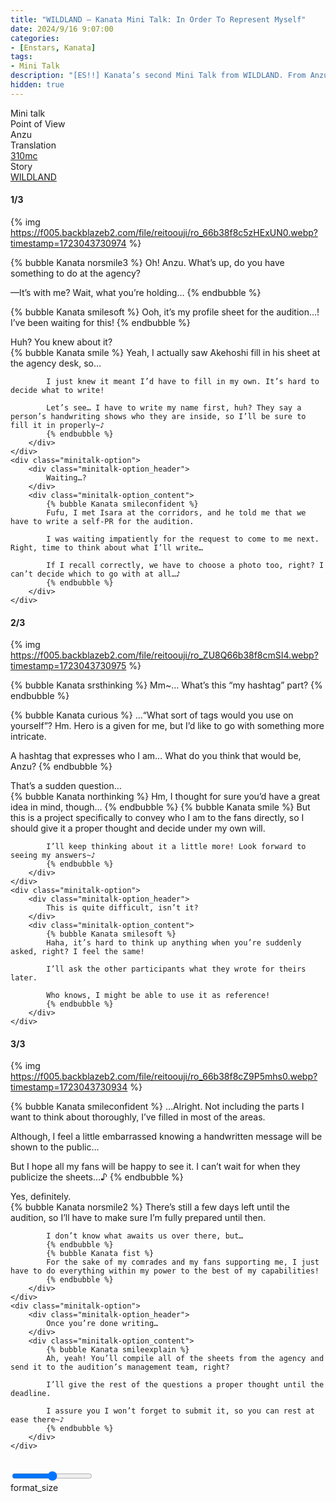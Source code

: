 ```yaml
---
title: "WILDLAND – Kanata Mini Talk: In Order To Represent Myself"
date: 2024/9/16 9:07:00
categories:
- [Enstars, Kanata]
tags:
- Mini Talk
description: "[ES!!] Kanata’s second Mini Talk from WILDLAND. From Anzu’s POV."
hidden: true
---
```

<div class="three-wrapper" style="--storyColor:#5ac189;--storyColor-rgb:90,193,137;--storyColor-h:147.4;--storyColor-s:45.4%;--storyColor-l:55.5%;">
    <div class="info-area">
        <div class="info">
            <div class="info-item characters">
                <div class="label">
                    Mini talk
                </div>
                <div class="value">
					<a href="/categories/Enstars/Kanata" character="Kanata"></a>
                </div>
            </div>
            <div class="info-item one">
                <div class="label">
                    Point of View
                </div>
                <div class="value">
                    Anzu
                </div>
            </div>
            <div class="info-item two">
                <div class="label">
                    Translation
                </div>
                <div class="value">
                    <a href="/about">310mc</a>
                </div>
            </div>
            <div class="info-item three">
                <div class="label">
                   Story
                </div>
                <div class="value">
                    <a href="/wildland">WILDLAND</a>
                </div>
            </div>
        </div>
    </div>
</div>

<!-- more -->

#### <div mt="rare"></div> 1/3

{% img https://f005.backblazeb2.com/file/reitoouji/ro_66b38f8c5zHExUN0.webp?timestamp=1723043730974 %}

{% bubble Kanata norsmile3 %}
Oh! Anzu. What’s up, do you have something to do at the agency?

—It’s with me? Wait, what you’re holding…
{% endbubble %}

{% bubble Kanata smilesoft %}
Ooh, it’s my profile sheet for the audition…! I’ve been waiting for this!
{% endbubble %}

<div class="minitalk" character="Anzu">
    <div class="minitalk-option">
        <div class="minitalk-option_header">
            Huh? You knew about it?
        </div>
        <div class="minitalk-option_content">
            {% bubble Kanata smile %}
            Yeah, I actually saw Akehoshi fill in his sheet at the agency desk, so…

            I just knew it meant I’d have to fill in my own. It’s hard to decide what to write!

            Let’s see… I have to write my name first, huh? They say a person’s handwriting shows who they are inside, so I’ll be sure to fill it in properly~♪
			{% endbubble %}
        </div>
    </div>
    <div class="minitalk-option">
        <div class="minitalk-option_header">
            Waiting…?
        </div>
        <div class="minitalk-option_content">
            {% bubble Kanata smileconfident %}
            Fufu, I met Isara at the corridors, and he told me that we have to write a self-PR for the audition.

            I was waiting impatiently for the request to come to me next. Right, time to think about what I’ll write…

            If I recall correctly, we have to choose a photo too, right? I can’t decide which to go with at all…♪
			{% endbubble %}
        </div>
    </div>
</div>

#### <div mt="rare"></div> 2/3

{% img https://f005.backblazeb2.com/file/reitoouji/ro_ZU8Q66b38f8cmSI4.webp?timestamp=1723043730975 %}

{% bubble Kanata srsthinking %}
Mm~… What’s this “my hashtag” part?
{% endbubble %}

{% bubble Kanata curious %}
…“What sort of tags would you use on yourself”? Hm. Hero is a given for me, but I’d like to go with something more intricate.

A hashtag that expresses who I am… What do you think that would be, Anzu?
{% endbubble %}

<div class="minitalk" character="Anzu">
    <div class="minitalk-option">
        <div class="minitalk-option_header">
            That’s a sudden question…
        </div>
        <div class="minitalk-option_content">
            {% bubble Kanata northinking %}
            Hm, I thought for sure you’d have a great idea in mind, though…
            {% endbubble %}
            {% bubble Kanata smile %}
            But this is a project specifically to convey who I am to the fans directly, so I should give it a proper thought and decide under my own will.

            I’ll keep thinking about it a little more! Look forward to seeing my answers~♪ 
			{% endbubble %}
        </div>
    </div>
    <div class="minitalk-option">
        <div class="minitalk-option_header">
            This is quite difficult, isn’t it?
        </div>
        <div class="minitalk-option_content">
            {% bubble Kanata smilesoft %}
            Haha, it’s hard to think up anything when you’re suddenly asked, right? I feel the same!

            I’ll ask the other participants what they wrote for theirs later.

            Who knows, I might be able to use it as reference!
			{% endbubble %}
        </div>
    </div>
</div>

#### <div mt="rare"></div> 3/3

{% img https://f005.backblazeb2.com/file/reitoouji/ro_66b38f8cZ9P5mhs0.webp?timestamp=1723043730934 %}

{% bubble Kanata smileconfident %}
…Alright. Not including the parts I want to think about thoroughly, I’ve filled in most of the areas.

Although, I feel a little embarrassed knowing a handwritten message will be shown to the public…

But I hope all my fans will be happy to see it. I can’t wait for when they publicize the sheets…♪
{% endbubble %}

<div class="minitalk" character="Anzu">
    <div class="minitalk-option">
        <div class="minitalk-option_header">
          Yes, definitely.
        </div>
        <div class="minitalk-option_content">
            {% bubble Kanata norsmile2 %}
            There’s still a few days left until the audition, so I’ll have to make sure I’m fully prepared until then.

            I don’t know what awaits us over there, but…
            {% endbubble %}
            {% bubble Kanata fist %}
            For the sake of my comrades and my fans supporting me, I just have to do everything within my power to the best of my capabilities!
			{% endbubble %}
        </div>
    </div>
    <div class="minitalk-option">
        <div class="minitalk-option_header">
            Once you’re done writing…
        </div>
        <div class="minitalk-option_content">
            {% bubble Kanata smileexplain %}
            Ah, yeah! You’ll compile all of the sheets from the agency and send it to the audition’s management team, right?

            I’ll give the rest of the questions a proper thought until the deadline.

            I assure you I won’t forget to submit it, so you can rest at ease there~♪
			{% endbubble %}
        </div>
    </div>
</div>
<br>
<div class="navigation2">
    <div class="toolbar-wrapper">
        <div class="slider-container">
            <input type="range" min="1" max="5" value="3" class="slider">
        </div>
        <div class="toolbar">
            <a target="_blank" href="/translations" class="home-button" title="Translations Masterlist"><i class="fa fa-home"></i></a>
            <a href="/wildland/minitalk/kanata_1" title="Kanata Mini Talk: Undecided Menu"><i class="fa fa-arrow-left"></i></a>
            <div class="toolbar__section">
                <a id="sliderDrop">
                    <span class="material-icons-round" title="Text Size">format_size</span>
                </a>
            </div>
            <a target="_blank" href="/wildland#Mini-Talks" title="Index"><i class="fa fa-star"></i></a>
            <a href="#top" class="top-arrow" title="Back to Top"><i class="fa fa-arrow-up"></i></a>
        </div>
    </div>
</div>